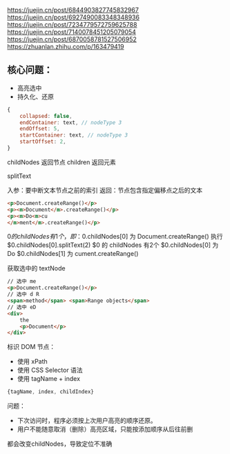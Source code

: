 
https://juejin.cn/post/6844903827745832967
https://juejin.cn/post/6927490083348348936
https://juejin.cn/post/7234779572759625788
https://juejin.cn/post/7140078451205079054
https://juejin.cn/post/6870058781527506952
https://zhuanlan.zhihu.com/p/163479419

## 核心问题：

- 高亮选中
- 持久化、还原

```js
{
	collapsed: false,
	endContainer: text, // nodeType 3
	endOffset: 5,
	startContainer: text, // nodeType 3
	startOffset: 2,
}
```


childNodes  返回节点
children 返回元素

splitText

入参：要中断文本节点之前的索引
返回：节点包含指定偏移点之后的文本

```html
<p>Document.createRange()</p>
<p><m>Document</m>.createRange()</p>
<p><m>Do<m>cu
</m>ment</m>.createRange()</p>
```

$0 的 childNodes 有1个，即：$0.childNodes[0] 为 Document.createRange()
执行 $0.childNodes[0].splitText(2)
$0 的 childNodes 有2个
$0.childNodes[0] 为 Do
$0.childNodes[1] 为 cument.createRange()


获取选中的 textNode

```html
// 选中 me
<p>Document.createRange()</p>
// 选中 d R
<span>method</span> <span>Range objects</span>
// 选中 eD
<div>
	the
	<p>Document</p>
</div>
```


标识 DOM 节点：
- 使用 xPath
- 使用 CSS Selector 语法
- 使用 tagName + index


```js
{tagName, index, childIndex}
```

问题：
- 下次访问时，程序必须按上次用户高亮的顺序还原。
- 用户不能随意取消（删除）高亮区域，只能按添加顺序从后往前删

都会改变childNodes，导致定位不准确
